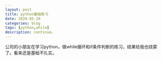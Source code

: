 ```yaml
---
layout: post
title: python基础练习
date: 2020-05-29
categories: blog
tags: [python,while]
description: continue。
---
```


公司的小朋友在学习python，做while循环和if条件判断的练习，结果给我也绕蒙了。看来还是基础不扎实。

